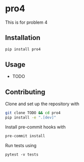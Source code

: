 # pro4

This is for problem 4

## Installation

```bash
pip install pro4
```

## Usage

- TODO

## Contributing

Clone and set up the repository with

```bash
git clone TODO && cd pro4
pip install -e ".[dev]"
```

Install pre-commit hooks with

```bash
pre-commit install
```

Run tests using

```
pytest -v tests
```

